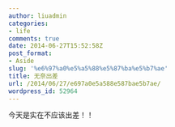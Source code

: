 ```yaml
---
author: liuadmin
categories:
- life
comments: true
date: 2014-06-27T15:52:58Z
post_format:
- Aside
slug: '%e6%97%a0%e5%a5%88%e5%87%ba%e5%b7%ae'
title: 无奈出差
url: /2014/06/27/e697a0e5a588e587bae5b7ae/
wordpress_id: 52964
---
```


今天是实在不应该出差！！
